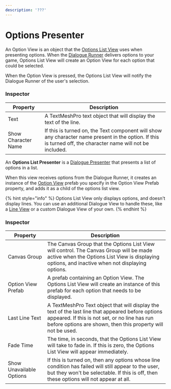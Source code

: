 ```yaml
---
description: '???'
---
```


# Options Presenter

An Option View is an object that the [Options List View](broken-reference) uses when presenting options. When the [Dialogue Runner](../dialogue-runner.md) delivers options to your game, Options List View will create an Option View for each option that could be selected.

When the Option View is pressed, the Options List View will notify the Dialogue Runner of the user's selection.

### Inspector

| Property            | Description                                                                                                                                                  |
| ------------------- | ------------------------------------------------------------------------------------------------------------------------------------------------------------ |
| Text                | A TextMeshPro text object that will display the text of the line.                                                                                            |
| Show Character Name | If this is turned on, the Text component will show any character name present in the option. If this is turned off, the character name will not be included. |

An **Options List Presenter** is a [Dialogue Presenter](./) that presents a list of options in a list.

When this view receives options from the Dialogue Runner, it creates an instance of the [Option View](broken-reference) prefab you specify in the Option View Prefab property, and adds it as a child of the options list view.

{% hint style="info" %}
Options List View only displays options, and doesn't display lines. You can use an additional Dialogue View to handle these, like a [Line View](broken-reference) or a custom Dialogue View of your own.
{% endhint %}

### Inspector

| Property                 | Description                                                                                                                                                                                                        |
| ------------------------ | ------------------------------------------------------------------------------------------------------------------------------------------------------------------------------------------------------------------ |
| Canvas Group             | The Canvas Group that the Options List View will control. The Canvas Group will be made active when the Options List View is displaying options, and inactive when not displaying options.                         |
| Option View Prefab       | A prefab containing an Option View. The Options List View will create an instance of this prefab for each option that needs to be displayed.                                                                       |
| Last Line Text           | A TextMeshPro Text object that will display the text of the last line that appeared before options appeared. If this is not set, or no line has run before options are shown, then this property will not be used. |
| Fade Time                | The time, in seconds, that the Options List View will take to fade in. If this is zero, the Options List View will appear immediately.                                                                             |
| Show Unavailable Options | If this is turned on, then any options whose line condition has failed will still appear to the user, but they won't be selectable. If this is off, then these options will not appear at all.                     |
